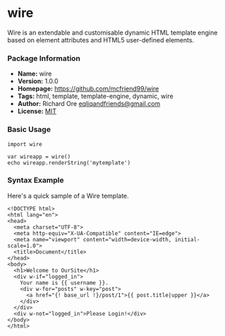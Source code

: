 # wire

Wire is an extendable and customisable dynamic HTML template engine based on element attributes and HTML5 user-defined elements.

### Package Information

- **Name:** wire
- **Version:** 1.0.0
- **Homepage:** https://github.com/mcfriend99/wire
- **Tags:** html, template, template-engine, dynamic, wire
- **Author:** Richard Ore <eqliqandfriends@gmail.com>
- **License:** [MIT](https://github.com/mcfriend99/wire/blob/main/LICENSE)

### Basic Usage

```
import wire

var wireapp = wire()
echo wireapp.renderString('mytemplate')
```

### Syntax Example

Here's a quick sample of a Wire template.

```
<!DOCTYPE html>
<html lang="en">
<head>
  <meta charset="UTF-8">
  <meta http-equiv="X-UA-Compatible" content="IE=edge">
  <meta name="viewport" content="width=device-width, initial-scale=1.0">
  <title>Document</title>
</head>
<body>
  <h1>Welcome to OurSite</h1>
  <div w-if="logged_in">
    Your name is {{ username }}.
    <div w-for="posts" w-key="post">
      <a href="{! base_url !}/post/1">{{ post.title|upper }}</a>
    </div>
  </div>
  <div w-not="logged_in">Please Login!</div>
</body>
</html>
```
